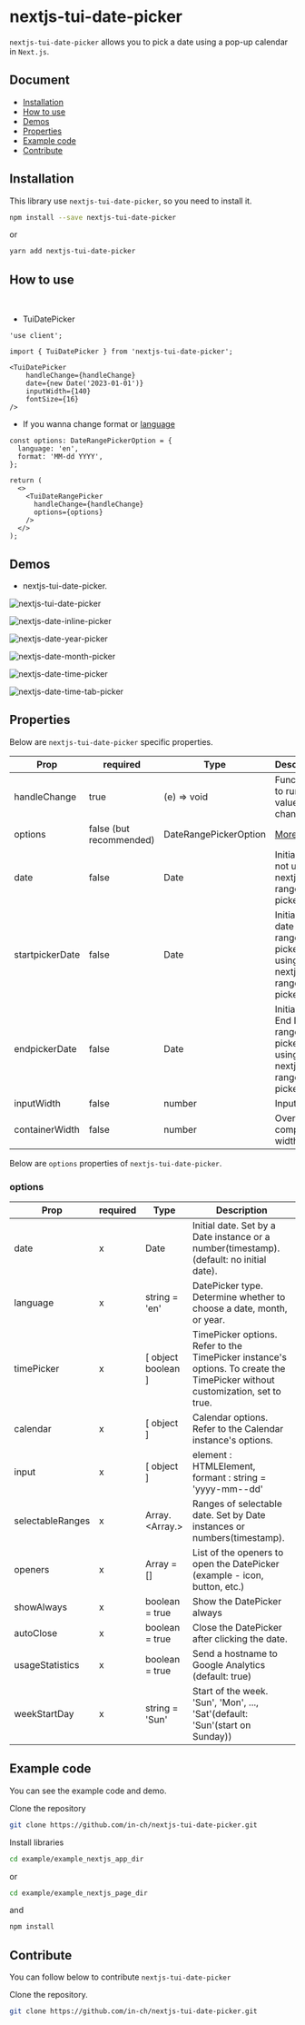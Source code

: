 # nextjs-tui-date-picker

`nextjs-tui-date-picker` allows you to pick a date using a pop-up calendar in `Next.js`.

## Document

- [Installation](#installation)
- [How to use](#how-to-use)
- [Demos](#demos)
- [Properties](#properties)
- [Example code](#example-code)
- [Contribute](#contribute)

## Installation

This library use `nextjs-tui-date-picker`, so you need to install it.

```bash
npm install --save nextjs-tui-date-picker
```

or

```bash
yarn add nextjs-tui-date-picker
```

## How to use

<br/>

- TuiDatePicker

```tsx
'use client';

import { TuiDatePicker } from 'nextjs-tui-date-picker';

<TuiDatePicker
    handleChange={handleChange}
    date={new Date('2023-01-01')}
    inputWidth={140}
    fontSize={16}
/>
```
- If you wanna change format or [language](#properties)

```tsx
const options: DateRangePickerOption = {
  language: 'en',
  format: 'MM-dd YYYY',
};

return (
  <>
    <TuiDateRangePicker
      handleChange={handleChange}
      options={options}
    />
  </>
);
```

## Demos

- nextjs-tui-date-picker.

![nextjs-tui-date-picker](https://github.com/in-ch/nextjs-tui-date-picker/assets/49556566/ee7125ea-452c-4903-802a-36d1372a6c9c)

![nextjs-date-inline-picker](https://github.com/in-ch/nextjs-tui-date-picker/assets/49556566/65c532b6-3678-4b0f-9053-04c3fb82045e)

![nextjs-date-year-picker](https://github.com/in-ch/nextjs-tui-date-picker/assets/49556566/5010fb07-1627-4126-aff7-6148556acfdf)

![nextjs-date-month-picker](https://github.com/in-ch/nextjs-tui-date-picker/assets/49556566/0cc7ac9b-040c-4b9f-9076-edc072882d3c)

![nextjs-date-time-picker](https://github.com/in-ch/nextjs-tui-date-picker/assets/49556566/ffcdfc01-b718-46d0-851e-0f03ddbbc436)

![nextjs-date-time-tab-picker](https://github.com/in-ch/nextjs-tui-date-picker/assets/49556566/74e9f423-f374-494c-ae39-3377c274694b)

## Properties

Below are `nextjs-tui-date-picker` specific properties.

<!-- handleChange, date, inputWidth, containerWidth -->

| Prop            | required                | Type                  | Description                                                                   |
| --------------- | ----------------------- | --------------------- | ----------------------------------------------------------------------------- |
| handleChange    | true                    | (e) => void           | Functions to run when value changes                                           |
| options         | false (but recommended) | DateRangePickerOption | [More detail](#options)                                                       |
| date            | false                   | Date                  | Initial date ( not using nextjs-tui-range-picker)                             |
| startpickerDate | false                   | Date                  | Initial Start date in range-picker (only using in nextjs-tui-range-picker)    |
| endpickerDate   | false                   | Date                  | Initial date End Date in range-picker (only using in nextjs-tui-range-picker) |
| inputWidth      | false                   | number                | Input width                                                                   |
| containerWidth  | false                   | number                | Overall component width                                                       |

Below are `options` properties of `nextjs-tui-date-picker`.

### options

| Prop             | required | Type               | Description                                                                                                                  |
| ---------------- | -------- | ------------------ | ---------------------------------------------------------------------------------------------------------------------------- |
| date             | x        | Date               | Initial date. Set by a Date instance or a number(timestamp). (default: no initial date).                                     |
| language         | x        | string = 'en'      | DatePicker type. Determine whether to choose a date, month, or year.                                                         |
| timePicker       | x        | [ object boolean ] | TimePicker options. Refer to the TimePicker instance's options. To create the TimePicker without customization, set to true. |
| calendar         | x        | [ object ]         | Calendar options. Refer to the Calendar instance's options.                                                                  |
| input            | x        | [ object ]         | element : HTMLElement, formant : string = 'yyyy-mm--dd'                                                                      |
| selectableRanges | x        | Array.<Array.>     | Ranges of selectable date. Set by Date instances or numbers(timestamp).                                                      |
| openers          | x        | Array = []         | List of the openers to open the DatePicker (example - icon, button, etc.)                                                    |
| showAlways       | x        | boolean = true     | Show the DatePicker always                                                                                                   |
| autoClose        | x        | boolean = true     | Close the DatePicker after clicking the date.                                                                                |
| usageStatistics  | x        | boolean = true     | Send a hostname to Google Analytics (default: true)                                                                          |
| weekStartDay     | x        | string = 'Sun'     | Start of the week. 'Sun', 'Mon', ..., 'Sat'(default: 'Sun'(start on Sunday))                                                 |

## Example code

You can see the example code and demo.

Clone the repository

```bash
git clone https://github.com/in-ch/nextjs-tui-date-picker.git
```

Install libraries

```bash
cd example/example_nextjs_app_dir
```

or

```bash
cd example/example_nextjs_page_dir
```

and

```bash
npm install
```

## Contribute

You can follow below to contribute `nextjs-tui-date-picker`

Clone the repository.

```bash
git clone https://github.com/in-ch/nextjs-tui-date-picker.git
```
